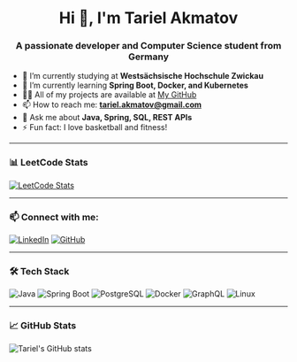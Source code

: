 <h1 align="center">Hi 👋, I'm Tariel Akmatov</h1>
<h3 align="center">A passionate developer and Computer Science student from Germany</h3>

- 🔭 I’m currently studying at **Westsächsische Hochschule Zwickau**
- 🌱 I’m currently learning **Spring Boot, Docker, and Kubernetes**
- 👨‍💻 All of my projects are available at [My GitHub](https://github.com/Tariel03)
- 📫 How to reach me: **tariel.akmatov@gmail.com**
- 💬 Ask me about **Java, Spring, SQL, REST APIs**
- ⚡ Fun fact: I love basketball and fitness!

---

### 📊 LeetCode Stats

[![LeetCode Stats](https://leetcard.jacoblin.cool/Tariel03?theme=light&font=Roboto&ext=contest)](https://leetcode.com/Tariel03)

---

### 📫 Connect with me:

[![LinkedIn](https://img.shields.io/badge/LinkedIn-blue?style=for-the-badge&logo=linkedin&logoColor=white)](https://www.linkedin.com/in/tariel-akmatov-83a194220/)
[![GitHub](https://img.shields.io/badge/GitHub-black?style=for-the-badge&logo=github&logoColor=white)](https://github.com/Tariel03)

---

### 🛠️ Tech Stack

![Java](https://img.shields.io/badge/Java-ED8B00?style=flat&logo=java&logoColor=white)
![Spring Boot](https://img.shields.io/badge/Spring_Boot-6DB33F?style=flat&logo=spring-boot&logoColor=white)
![PostgreSQL](https://img.shields.io/badge/PostgreSQL-316192?style=flat&logo=postgresql&logoColor=white)
![Docker](https://img.shields.io/badge/Docker-2496ED?style=flat&logo=docker&logoColor=white)
![GraphQL](https://img.shields.io/badge/GraphQL-E10098?style=flat&logo=graphql&logoColor=white)
![Linux](https://img.shields.io/badge/Linux-FCC624?style=flat&logo=linux&logoColor=black)

---

### 📈 GitHub Stats

![Tariel's GitHub stats](https://github-readme-stats.vercel.app/api?username=Tariel03&show_icons=true&theme=default)
